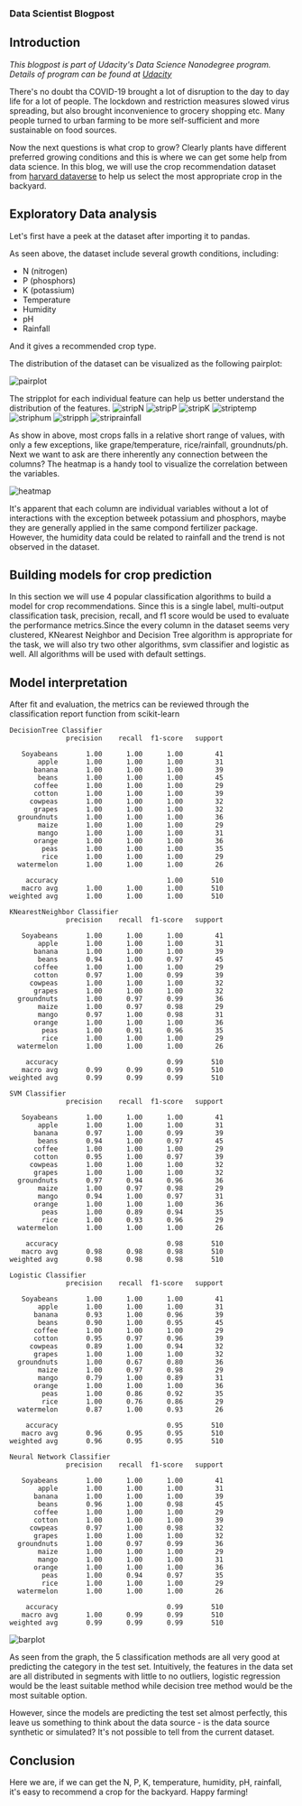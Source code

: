### Data Scientist Blogpost

## Introduction 

*This blogpost is part of Udacity's Data Science Nanodegree program. Details of program can be found at [Udacity](https://www.udacity.com/course/data-scientist-nanodegree--nd025)*


There's no doubt tha COVID-19 brought a lot of disruption to the day to day life for a lot of people. The lockdown and restriction measures slowed virus spreading, but also brought inconvenience to grocery shopping etc. Many people turned to urban farming to be more self-sufficient and more sustainable on food sources.

Now the next questions is what crop to grow? Clearly plants have different preferred growing conditions and this is where we can get some help from data science. In this blog, we will use the crop recommendation dataset from [harvard dataverse](https://dataverse.harvard.edu/dataset.xhtml?persistentId=doi:10.7910/DVN/4GBWFV) to help us select the most appropriate crop in the backyard. 


## Exploratory Data analysis

Let's first have a peek at the dataset after importing it to pandas.

As seen above, the dataset include several growth conditions, including: 
- N (nitrogen)
- P (phosphors)
- K (potassium)
- Temperature
- Humidity
- pH
- Rainfall

And it gives a recommended crop type.

The distribution of the dataset can be visualized as the following pairplot:

![pairplot](./images/pariplot.png)

The stripplot for each individual feature can help us better understand the distribution of the features.
![stripN](./images/stripN.png)
![stripP](./images/stripP.png)
![stripK](./images/stripK.png)
![striptemp](./images/striptemp.png)
![striphum](./images/striphum.png)
![stripph](./images/stripph.png)
![striprainfall](./images/striprf.png)


As show in above, most crops falls in a relative short range of values, with only a few exceptions, like grape/temperature, rice/rainfall, groundnuts/ph. Next we want to ask are there inherently any connection between the columns? The heatmap is a handy tool to visualize the correlation between the variables. 

![heatmap](./images/heatmap.png)

It's apparent that each column are individual variables without a lot of interactions with the exception betweek potassium and phosphors, maybe they are generally applied in the same compond fertilizer package. However, the humidity data could be related to rainfall and the trend is not observed in the dataset.

## Building models for crop prediction

In this section we will use 4 popular classification algorithms to build a model for crop recommendations. Since this is a single label, multi-output classification task, precision, recall, and f1 score would be used to evaluate the performance metrics.Since the every column in the dataset seems very clustered, KNearest Neighbor and Decision Tree algorithm is appropriate for the task, we will also try two other algorithms, svm classifier and logistic as well. All algorithms will be used with default settings.



## Model interpretation

After fit and evaluation, the metrics can be reviewed through the classification report function from scikit-learn 

```
DecisionTree Classifier
              precision    recall  f1-score   support

   Soyabeans       1.00      1.00      1.00        41
       apple       1.00      1.00      1.00        31
      banana       1.00      1.00      1.00        39
       beans       1.00      1.00      1.00        45
      coffee       1.00      1.00      1.00        29
      cotton       1.00      1.00      1.00        39
     cowpeas       1.00      1.00      1.00        32
      grapes       1.00      1.00      1.00        32
  groundnuts       1.00      1.00      1.00        36
       maize       1.00      1.00      1.00        29
       mango       1.00      1.00      1.00        31
      orange       1.00      1.00      1.00        36
        peas       1.00      1.00      1.00        35
        rice       1.00      1.00      1.00        29
  watermelon       1.00      1.00      1.00        26

    accuracy                           1.00       510
   macro avg       1.00      1.00      1.00       510
weighted avg       1.00      1.00      1.00       510

KNearestNeighbor Classifier
              precision    recall  f1-score   support

   Soyabeans       1.00      1.00      1.00        41
       apple       1.00      1.00      1.00        31
      banana       1.00      1.00      1.00        39
       beans       0.94      1.00      0.97        45
      coffee       1.00      1.00      1.00        29
      cotton       0.97      1.00      0.99        39
     cowpeas       1.00      1.00      1.00        32
      grapes       1.00      1.00      1.00        32
  groundnuts       1.00      0.97      0.99        36
       maize       1.00      0.97      0.98        29
       mango       0.97      1.00      0.98        31
      orange       1.00      1.00      1.00        36
        peas       1.00      0.91      0.96        35
        rice       1.00      1.00      1.00        29
  watermelon       1.00      1.00      1.00        26

    accuracy                           0.99       510
   macro avg       0.99      0.99      0.99       510
weighted avg       0.99      0.99      0.99       510

SVM Classifier
              precision    recall  f1-score   support

   Soyabeans       1.00      1.00      1.00        41
       apple       1.00      1.00      1.00        31
      banana       0.97      1.00      0.99        39
       beans       0.94      1.00      0.97        45
      coffee       1.00      1.00      1.00        29
      cotton       0.95      1.00      0.97        39
     cowpeas       1.00      1.00      1.00        32
      grapes       1.00      1.00      1.00        32
  groundnuts       0.97      0.94      0.96        36
       maize       1.00      0.97      0.98        29
       mango       0.94      1.00      0.97        31
      orange       1.00      1.00      1.00        36
        peas       1.00      0.89      0.94        35
        rice       1.00      0.93      0.96        29
  watermelon       1.00      1.00      1.00        26

    accuracy                           0.98       510
   macro avg       0.98      0.98      0.98       510
weighted avg       0.98      0.98      0.98       510

Logistic Classifier
              precision    recall  f1-score   support

   Soyabeans       1.00      1.00      1.00        41
       apple       1.00      1.00      1.00        31
      banana       0.93      1.00      0.96        39
       beans       0.90      1.00      0.95        45
      coffee       1.00      1.00      1.00        29
      cotton       0.95      0.97      0.96        39
     cowpeas       0.89      1.00      0.94        32
      grapes       1.00      1.00      1.00        32
  groundnuts       1.00      0.67      0.80        36
       maize       1.00      0.97      0.98        29
       mango       0.79      1.00      0.89        31
      orange       1.00      1.00      1.00        36
        peas       1.00      0.86      0.92        35
        rice       1.00      0.76      0.86        29
  watermelon       0.87      1.00      0.93        26

    accuracy                           0.95       510
   macro avg       0.96      0.95      0.95       510
weighted avg       0.96      0.95      0.95       510

Neural Network Classifier
              precision    recall  f1-score   support

   Soyabeans       1.00      1.00      1.00        41
       apple       1.00      1.00      1.00        31
      banana       1.00      1.00      1.00        39
       beans       0.96      1.00      0.98        45
      coffee       1.00      1.00      1.00        29
      cotton       1.00      1.00      1.00        39
     cowpeas       0.97      1.00      0.98        32
      grapes       1.00      1.00      1.00        32
  groundnuts       1.00      0.97      0.99        36
       maize       1.00      1.00      1.00        29
       mango       1.00      1.00      1.00        31
      orange       1.00      1.00      1.00        36
        peas       1.00      0.94      0.97        35
        rice       1.00      1.00      1.00        29
  watermelon       1.00      1.00      1.00        26

    accuracy                           0.99       510
   macro avg       1.00      0.99      0.99       510
weighted avg       0.99      0.99      0.99       510
```


![barplot](./images/barplot.png)

As seen from the graph, the 5 classification methods are all very good at predicting the category in the test set. Intuitively, the features in the data set are all distributed in segments with little to no outliers, logistic regression would be the least suitable method while decision tree method would be the most suitable option.



However, since the models are predicting the test set almost perfectly, this leave us something to think about the data source - is the data source synthetic or simulated? It's not possible to tell from the current dataset.  


## Conclusion

Here we are, if we can get the N, P, K, temperature, humidity, pH, rainfall, it's easy to recommend a crop for the backyard. Happy farming! 






